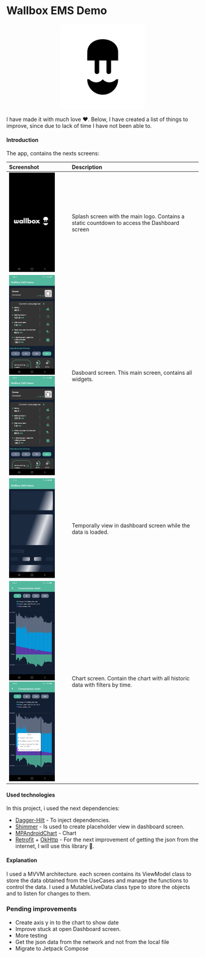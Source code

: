 
# Wallbox EMS Demo

<p align="center">
<img src="images/logo.png"/>
</p>


I have made it with much love ❤️. Below, I have created a list of things to improve, since due to lack of time I have not been able to.

#### Introduction
The app, contains the nexts screens:


| Screenshot  | Description  |
|:----------|:----------|
| <img src="./images/screenshot_splash.png" width="120"> | Splash screen with the main logo. Contains a static countdown to access the Dashboard screen|
|  <img src="./images/screenshot_dashboard_1.png" width="120"><img src="./images/screenshot_dashboard_1.png" width="120"> | Dasboard screen. This main screen, contains all widgets.|
| <img src="./images/screenshot_placeholder.png" width="120"> | Temporally view in dashboard screen while the data is loaded.
| <img src="./images/screenshot_chart_1.png" width="120"><img src="./images/screenshot_chart_2.png" width="120"> | Chart screen. Contain the chart with all historic data with filters by time.


#### Used technologies
In this project, i used the next dependencies:
- [Dagger-Hilt](https://dagger.dev/hilt/) - To inject dependencies.
- [Shimmer](http://facebook.github.io/shimmer-android/) - Is used to create placeholder view in dashboard screen.
- [MPAndroidChart](https://github.com/PhilJay/MPAndroidChart) - Chart
- [Retrofit](https://square.github.io/retrofit/) + [OkHttp](https://square.github.io/okhttp/) - For the next improvement of getting the json from the internet, I will use this library 🥰.


#### Explanation
I used a MVVM architecture. each screen contains its ViewModel class to store the data obtained from the UseCases and manage the functions to control the data. I used a MutableLiveData class type to store the objects and to listen for changes to them.


### Pending improvements
- Create axis y in to the chart to show date
- Improve stuck at open Dashboard screen.
- More testing
- Get the json data from the network and not from the local file
- Migrate to Jetpack Compose